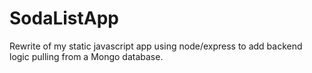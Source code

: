 # SodaListApp
Rewrite of my static javascript app using node/express to add backend logic pulling from a Mongo database.
